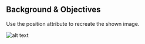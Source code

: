 ## Background & Objectives

Use the position attribute to recreate the shown image.

![alt text](https://raw.githubusercontent.com/tharper/slcc_css/master/week-03-position/final.png)

